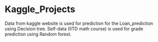 # Kaggle_Projects
Data from kaggle website is used for prediction for the Loan_prediction using Decision tree.
Self-data (IITD math course) is used for grade prediction using Random forest.
